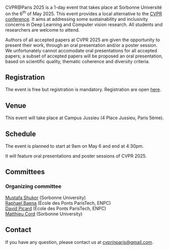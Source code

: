 CVPR@Paris 2025 is a 1-day event that takes place at Sorbonne Université on the 6<sup>th</sup> of May 2025. This event provides a local alternative to the <a href="https://cvpr.thecvf.com/">CVPR conference</a>. It aims at addressing some sustainability and inclusivity concerns in Deep Learning and Computer vision research. All students and researchers are welcome to attend.

Authors of all accepted papers at CVPR 2025 are given the opportunity to present their work, through an oral presentation and/or a poster session. We unfortunately cannot accomodate oral presentations for all accepted papers; a subset of accepted papers will be proposed an oral presentation, based on scientific quality, thematic coherence and diversity criteria.

## Registration

The event is free but registration is mandatory. Registration are open <a href="https://docs.google.com/forms/d/e/1FAIpQLSc694-5PLnDB8XEIE-QRK-8D-1YgV4Hl8IaBGWs0hOSQPOYDg/viewform?usp=dialog"> here</a>.

## Venue

This event will take place at Campus Jussieu (4 Place Jussieu, Paris 5ème).

<!-- To access by metro, go to station Jussieu on the line 10. -->

<!--![map](/docs/assets/plan_neurips2022v2.jpg)-->


## Schedule 
The event is planned to start at 9am on May 6 and end at 4:30pm.

It will feature oral presentations and poster sessions of CVPR 2025.


<!-- ### Scientific presentations
The presentations are divided into 6 thematic sessions, details are gathered <a href="docs/assets/Schedule_Talks.pdf"> here</a>. Each presentation will last 15 minutes. In the interest of time, questions should be deferred to the poster session. All oral presentations also have a poster presentation in the following poster session. -->


<!-- ## Sustainability ambitions

We aim to organize a local and sustainable alternative to in-person attendance to international ML conferences. To this aim:

- we strongly encourage participants to NeurIPS@Paris to travel to Paris by sustainable means.
- we offer fully vegeterian catering.
- we encourage participants to consider as much as possible not flying to the main NeurIPS conference.
 -->

## Committees

### Organizing committee

<a href="https://mustafashukor.github.io/">Mustafa Shukor</a> (Sorbonne University) <br>
<a href="https://raphael-baena.github.io/">Raphael Baena</a> (École des Ponts ParisTech, ENPC) <br>
<a href="https://davidpicard.github.io/">David Picard</a> (École des Ponts ParisTech, ENPC) <br>
<a href="https://cord.isir.upmc.fr/">Matthieu Cord</a> (Sorbonne University) <br>

<!-- 
### Advising committee

[Chloé-Agathe Azencott](https://cazencott.info/) (Mines Paris-PSL) <br>
[Francis Bach](https://www.di.ens.fr/~fbach/) (INRIA) <br>
[Claire Boyer](https://www.imo.universite-paris-saclay.fr/~claire.boyer/) (Université Paris-Saclay) <br>
[Gérard Biau](https://perso.lpsm.paris/~biau/) (Sorbonne Université)<br>
[Vianney Perchet](https://vianney.ai/) (Criteo, ENSAE) <br>
[Jean-Philippe Vert](https://members.cbio.mines-paristech.fr/~jvert/) (Owkin) <br>

## Sponsors

This event is supported by Apple, Bioptimus, Critéo, Google DeepMind, Owkin, [Probabl](https://probabl.ai).

This event is a part of the [ELLIS Pre-NeurIPS Fest 2024: Celebrate, Connect, Collaborate](https://ellis.eu/news/ellis-pre-neurips-fest-2024-celebrate-connect-collaborate).

<img src="docs/assets/ellis-logo_horizontal_black_2023-PARIS.png" width="60%"> -->

## Contact

If you have any question, please contact us at [cvprinparis@gmail.com](mailto:neuripsinparis@gmail.com).

